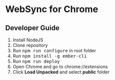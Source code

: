 WebSync for Chrome
======================

Developer Guide
------------

1. Install NodeJS
2. Clone repository
3. Run <kbd>npm run configure</kbd> in root folder
4. Run <kbd>npm install -g ember-cli</kbd>
5. Run <kbd>npm run deploy</kbd>
6. Open Chrome and go to chrome://extensions
7. Click **Load Unpacked** and select **public** folder
